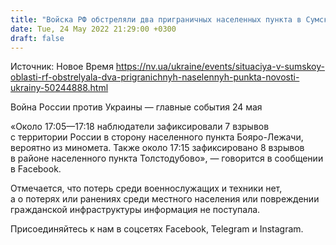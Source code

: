 ```yaml
---
title: "Войска РФ обстреляли два приграничных населенных пункта в Сумской области — ОК Север"
date: Tue, 24 May 2022 21:29:00 +0300
draft: false
---
```

Источник: Новое Время https://nv.ua/ukraine/events/situaciya-v-sumskoy-oblasti-rf-obstrelyala-dva-prigranichnyh-naselennyh-punkta-novosti-ukrainy-50244888.html


Война России против Украины — главные события 24 мая

«Около 17:05—17:18 наблюдатели зафиксировали 7 взрывов с территории России в сторону населенного пункта Бояро-Лежачи, вероятно из миномета. Также около 17:15 зафиксировано 8 взрывов в районе населенного пункта Толстодубово», — говорится в сообщении в Facebook.

 Отмечается, что потерь среди военнослужащих и техники нет, а о потерях или ранениях среди местного населения или повреждении гражданской инфраструктуры информация не поступала.

Присоединяйтесь к нам в соцсетях Facebook, Telegram и Instagram.
